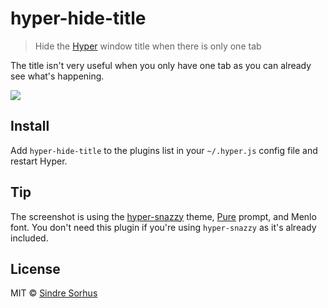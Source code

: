 # hyper-hide-title

> Hide the [Hyper](https://hyper.is) window title when there is only one tab

The title isn't very useful when you only have one tab as you can already see what's happening.

![](screenshot.png)


## Install

Add `hyper-hide-title` to the plugins list in your `~/.hyper.js` config file and restart Hyper.


## Tip

The screenshot is using the [hyper-snazzy](https://github.com/sindresorhus/hyper-snazzy) theme, [Pure](https://github.com/sindresorhus/pure) prompt, and Menlo font. You don't need this plugin if you're using `hyper-snazzy` as it's already included.


## License

MIT © [Sindre Sorhus](https://sindresorhus.com)
